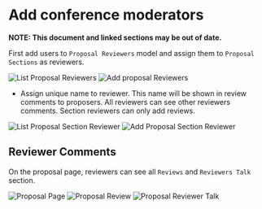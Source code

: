 # Add conference moderators

**NOTE: This document and linked sections may be out of date.**

First add users to `Proposal Reviewers` model and assign them to `Proposal Sections` as reviewers.

![List Proposal Reviewers](https://raw.githubusercontent.com/pythonindia/junction/master/docs/_static/images/_proposal_reviewers_list.png)
![Add proposal Reviewers](https://raw.githubusercontent.com/pythonindia/junction/master/docs/_static/images/_add_new_proposal_reviewer.png)

- Assign unique name to reviewer. This name will be shown in review comments to proposers. All reviewers can see other reviewers comments. Section reviewers can only add reviews.

![List Proposal Section Reviewer](https://raw.githubusercontent.com/pythonindia/junction/master/docs/_static/images/_proposal_section_reviewer_list.png)
![Add Proposal Section Reviewer](https://raw.githubusercontent.com/pythonindia/junction/master/docs/_static/images/_add_proposal_section_reviewer.png)


## Reviewer Comments

On the proposal page, reviewers can see all `Reviews` and `Reviewers Talk` section.

![Proposal Page](https://raw.githubusercontent.com/pythonindia/junction/master/docs/_static/images/_reviewers_proposal_detail.png)
![Proposal   Review](https://raw.githubusercontent.com/pythonindia/junction/master/docs/_static/images/_list_reviews.png)
![Proposal Reviewer Talk](https://raw.githubusercontent.com/pythonindia/junction/master/docs/_static/images/_reviewers_talk.png)
